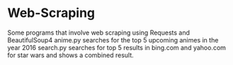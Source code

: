 # Web-Scraping
Some programs that involve web scraping using Requests and BeautifulSoup4
anime.py searches for the top 5 upcoming animes in the year 2016
search.py searches for top 5 results in bing.com and yahoo.com for star wars and shows a combined result.
